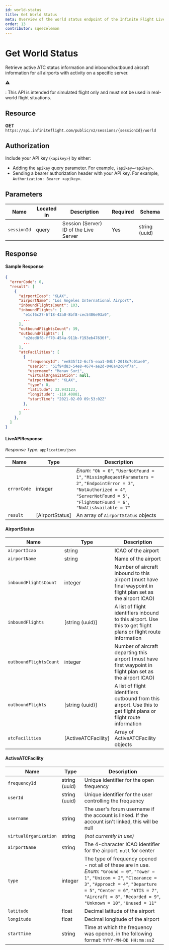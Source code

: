 ```yaml
---
id: world-status
title: Get World Status
meta: Overview of the world status endpoint of the Infinite Flight Live API
order: 13
contributor: sqeezelemon
---
```


# Get World Status

Retrieve active ATC status information and inbound/outbound aircraft information for all airports with activity on a specific server.

⚠️

: This API is intended for simulated flight only and must not be used in real-world flight situations.

## Resource

**GET** `https://api.infiniteflight.com/public/v2/sessions/{sessionId}/world`

## Authorization

Include your API key (`<apikey>`) by either:

- Adding the `apikey` query parameter. For example, `?apikey=<apikey>`.
- Sending a bearer authorization header with your API key. For example, `Authorization: Bearer <apikey>`.

## Parameters

| Name        | Located in | Description                            | Required | Schema        |
| ----------- | ---------- | -------------------------------------- | -------- | ------------- |
| `sessionId` | query      | Session (Server) ID of the Live Server | Yes      | string (uuid) |

## Response

#### Sample Response

```json
{
  "errorCode": 0,
  "result": [
    {
      "airportIcao": "KLAX",
      "airportName": "Los Angeles International Airport",
      "inboundFlightsCount": 103,
      "inboundFlights": [
        "e1cf6c27-6f18-43a0-8bf8-cec5406e93a0",
        ...
      ],
      "outboundFlightsCount": 39,
      "outboundFlights": [
        "e2ded8f8-ff70-454a-911b-f193eb47636f",
        ...
      ],
      "atcFacilities": [
        {
          "frequencyId": "ee835f12-6cf5-eaa1-04bf-2018c7c01ae0",
          "userId": "51f94d83-54e8-4674-ae2d-046a42c04f7a",
          "username": "Manav_Suri",
          "virtualOrganization": null,
          "airportName": "KLAX",
          "type": 0,
          "latitude": 33.943123,
          "longitude": -118.40881,
          "startTime": "2021-02-09 09:53:02Z"
        },
        ...
      ]
    },
  ]
}
```

#### LiveAPIResponse

*Response Type:* `application/json`

| Name        | Type            | Description                                                  |
| ----------- | --------------- | ------------------------------------------------------------ |
| `errorCode` | integer         | _Enum:_ `"Ok = 0"`, `"UserNotFound = 1"`, `"MissingRequestParameters = 2"`, `"EndpointError = 3"`, `"NotAuthorized = 4"`, `"ServerNotFound = 5"`, `"FlightNotFound = 6"`, `"NoAtisAvailable = 7"` |
| `result`    | [AirportStatus] | An array of `AirportStatus` objects                          |

#### AirportStatus

| Name                   | Type                | Description                                                  |
| ---------------------- | ------------------- | ------------------------------------------------------------ |
| `airportIcao`          | string              | ICAO of the airport                                          |
| `airportName`          | string              | Name of the airport                                          |
| `inboundFlightsCount`  | integer             | Number of aircraft inbound to this airport (must have final waypoint in flight plan set as the airport ICAO) |
| `inboundFlights`       | [string (uuid)]     | A list of flight identifiers inbound to this airport. Use this to get flight plans or flight route information |
| `outboundFlightsCount` | integer             | Number of aircraft departing this airport (must have first waypoint in flight plan set as the airport ICAO) |
| `outboundFlights`      | [string (uuid)]     | A list of flight identifiers outbound from this airport. Use this to get flight plans or flight route information |
| `atcFacilities`        | [ActiveATCFacility] | Array of ActiveATCFacility objects                           |

#### ActiveATCFacility

| Name                  | Type          | Description                                                  |
| --------------------- | ------------- | ------------------------------------------------------------ |
| `frequencyId`         | string (uuid) | Unique identifier for the open frequency                     |
| `userId`              | string (uuid) | Unique identifier for the user controlling the frequency     |
| `username`            | string        | The user's forum username if the account is linked. If the account isn't linked, this will be null |
| `virtualOrganization` | string        | *(not currently in use)*                                     |
| `airportName`         | string        | The 4-character ICAO identifier for the airport. `null` for center |
| `type`                | integer       | The type of frequency opened - not all of these are in use. *Enum:* `"Ground = 0"`, `"Tower = 1"`, `"Unicom = 2"`, `"Clearance = 3"`, `"Approach = 4"`, `"Departure = 5"`, `"Center = 6"`, `"ATIS = 7"`, `"Aircraft = 8"`, `"Recorded = 9"`, `"Unknown = 10"`, `"Unused = 11"` |
| `latitude`            | float         | Decimal latitude of the airport                              |
| `longitude`           | float         | Decimal longitude of the airport                             |
| `startTime `          | string        | Time at which the frequency was opened, in the following format: `YYYY-MM-DD HH:mm:ssZ` |